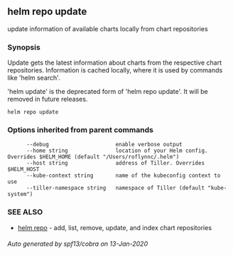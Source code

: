 ## helm repo update

update information of available charts locally from chart repositories

### Synopsis



Update gets the latest information about charts from the respective chart repositories.
Information is cached locally, where it is used by commands like 'helm search'.

'helm update' is the deprecated form of 'helm repo update'. It will be removed in
future releases.


```
helm repo update
```

### Options inherited from parent commands

```
      --debug                     enable verbose output
      --home string               location of your Helm config. Overrides $HELM_HOME (default "/Users/roflynnc/.helm")
      --host string               address of Tiller. Overrides $HELM_HOST
      --kube-context string       name of the kubeconfig context to use
      --tiller-namespace string   namespace of Tiller (default "kube-system")
```

### SEE ALSO
* [helm repo](helm_repo.md)	 - add, list, remove, update, and index chart repositories

###### Auto generated by spf13/cobra on 13-Jan-2020
